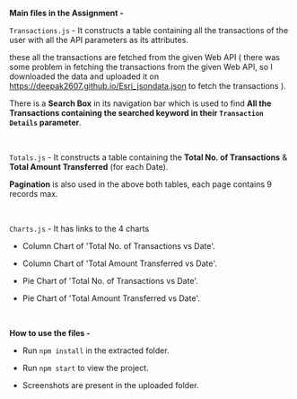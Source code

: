 **Main files in the Assignment -**



`Transactions.js` - It constructs a table containing all the
transactions of the user with all the API parameters as its
attributes.

these all the transactions are fetched from the given Web 
API ( there was some problem in fetching the transactions
from the given Web API, so I downloaded the data and uploaded
it on https://deepak2607.github.io/Esri_jsondata.json to
fetch the transactions ).

There is a **Search Box** in its navigation bar which is used
to find **All the Transactions containing the searched
keyword in their `Transaction Details` parameter**.

<br>

`Totals.js` - It constructs a table containing the **Total No.
of Transactions** & **Total Amount Transferred** (for each Date).

**Pagination** is also used in the above both tables, each page
contains 9 records max.

<br>

`Charts.js` - It has links to the 4 charts

 - Column Chart of 'Total No. of Transactions vs Date'.

 - Column Chart of 'Total Amount Transferred vs Date'.

 - Pie Chart of 'Total No. of Transactions vs Date'.

 - Pie Chart of 'Total Amount Transferred vs Date'.

<br>

**How to use the files -**

 - Run `npm install` in the extracted folder.

 - Run `npm start` to view the project.

 - Screenshots are present in the uploaded folder.